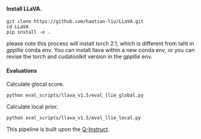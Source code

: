 #### Install LLaVA.

```shell
git clone https://github.com/haotian-liu/LLaVA.git
cd LLaVA
pip install -e .
```

please note this process will install torch 2.1, which is different from taht in *gppllie* conda env. You can install llava within a new conda env, or you can revise the torch and cudatoolkit version in the *gppllie* env.


#### Evaluations

<summary>Calculate glocal score.</summary>
    
```shell
python eval_scripts/llava_v1.5/eval_llie_global.py
```

<summary>Calculate local prior.</summary>
    
```shell
python eval_scripts/llava_v1.5/eval_llie_local.py
```


This pipeline is built upon the [Q-Instruct](https://github.com/Q-Future/Q-Instruct).

